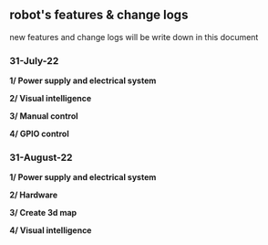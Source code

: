 ## robot's features & change logs

new features and change logs will be write down in this document

### 31-July-22

**1/ Power supply and electrical system**

**2/ Visual intelligence**

**3/ Manual control**

**4/ GPIO control**

### 31-August-22

**1/ Power supply and electrical system**

**2/ Hardware**

**3/ Create 3d map**

**4/ Visual intelligence**
